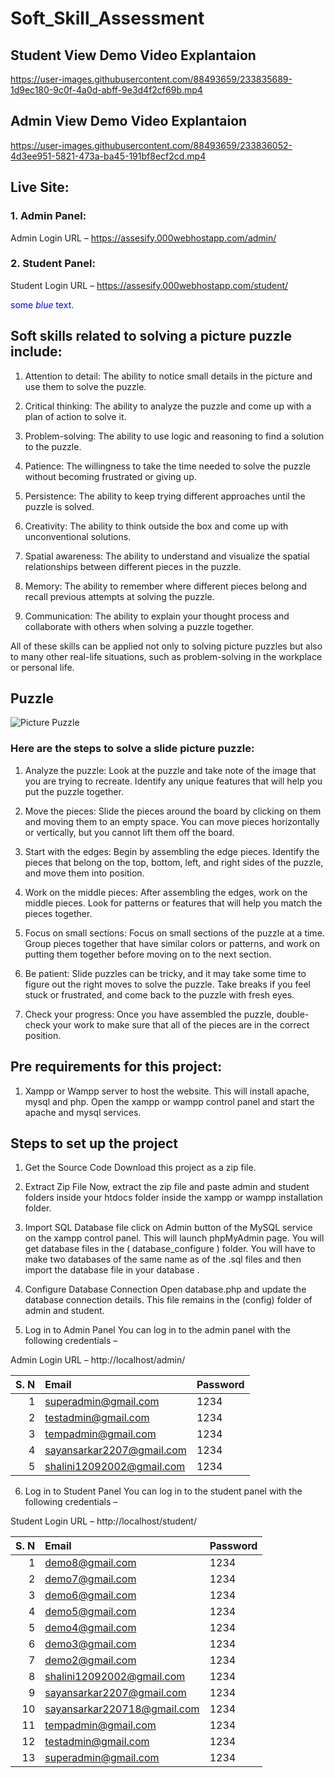 # Soft_Skill_Assessment


## Student View Demo Video Explantaion
https://user-images.githubusercontent.com/88493659/233835689-1d9ec180-9c0f-4a0d-abff-9e3d4f2cf69b.mp4


## Admin View Demo Video Explantaion
https://user-images.githubusercontent.com/88493659/233836052-4d3ee951-5821-473a-ba45-191bf8ecf2cd.mp4


## Live Site:

### 1. Admin Panel:
Admin Login URL – https://assesify.000webhostapp.com/admin/

### 2. Student Panel:
Student Login URL – https://assesify.000webhostapp.com/student/

<span style="color:blue">some *blue* text</span>.



## Soft skills related to solving a picture puzzle include:

1. Attention to detail: The ability to notice small details in the picture and use them to solve the puzzle.

2. Critical thinking: The ability to analyze the puzzle and come up with a plan of action to solve it.

3. Problem-solving: The ability to use logic and reasoning to find a solution to the puzzle.

4. Patience: The willingness to take the time needed to solve the puzzle without becoming frustrated or giving up.

5. Persistence: The ability to keep trying different approaches until the puzzle is solved.

6. Creativity: The ability to think outside the box and come up with unconventional solutions.

7. Spatial awareness: The ability to understand and visualize the spatial relationships between different pieces in the puzzle.

8. Memory: The ability to remember where different pieces belong and recall previous attempts at solving the puzzle.

9. Communication: The ability to explain your thought process and collaborate with others when solving a puzzle together.

All of these skills can be applied not only to solving picture puzzles but also to many other real-life situations, such as problem-solving in the workplace or personal life.


## Puzzle

![Picture Puzzle](https://user-images.githubusercontent.com/88493659/233836628-4d484583-a008-4e67-a99e-b941cd4bfe98.png)
 
### Here are the steps to solve a slide picture puzzle:

1. Analyze the puzzle: Look at the puzzle and take note of the image that you are trying to recreate. Identify any unique features that will help you put the puzzle together.

2. Move the pieces: Slide the pieces around the board by clicking on them and moving them to an empty space. You can move pieces horizontally or vertically, but you cannot lift them off the board.

3. Start with the edges: Begin by assembling the edge pieces. Identify the pieces that belong on the top, bottom, left, and right sides of the puzzle, and move them into position.

4. Work on the middle pieces: After assembling the edges, work on the middle pieces. Look for patterns or features that will help you match the pieces together.

5. Focus on small sections: Focus on small sections of the puzzle at a time. Group pieces together that have similar colors or patterns, and work on putting them together before moving on to the next section.

6. Be patient: Slide puzzles can be tricky, and it may take some time to figure out the right moves to solve the puzzle. Take breaks if you feel stuck or frustrated, and come back to the puzzle with fresh eyes.

7. Check your progress: Once you have assembled the puzzle, double-check your work to make sure that all of the pieces are in the correct position.



## Pre requirements for this project:

1. Xampp or Wampp server to host the website.
This will install apache, mysql and php.
Open the xampp or wampp control panel and start the apache and mysql services.


## Steps to set up the project

1. Get the Source Code
Download this project as a zip file.

2. Extract Zip File
Now, extract the zip file and paste admin and student folders inside your htdocs folder inside the xampp or wampp installation folder.

3. Import SQL Database file
click on Admin button of the MySQL service on the xampp control panel. This will launch phpMyAdmin page.
You will get database files in the ( database_configure ) folder. You will have to make two databases of the same name as of the .sql files and then import the database file in your database .

4. Configure Database Connection
Open database.php and update the database connection details. This file remains in the (config) folder of admin and student.

5. Log in to Admin Panel
You can log in to the admin panel with the following credentials –

Admin Login URL – http://localhost/admin/

| S. N | Email                        | Password  |
| ---: | :---------------------------| :-------- |
|   1  | superadmin@gmail.com        | 1234  |
|   2  | testadmin@gmail.com         | 1234  |
|   3  | tempadmin@gmail.com         | 1234  |
|   4  | sayansarkar2207@gmail.com   | 1234  |
|   5  | shalini12092002@gmail.com   | 1234  |


6. Log in to Student Panel
You can log in to the student panel with the following credentials –

Student Login URL – http://localhost/student/

| S. N | Email                        | Password |
| ---: | :---------------------------| :------- |
|   1  | demo8@gmail.com             | 1234     |
|   2  | demo7@gmail.com             | 1234     |
|   3  | demo6@gmail.com             | 1234     |
|   4  | demo5@gmail.com             | 1234     |
|   5  | demo4@gmail.com             | 1234     |
|   6  | demo3@gmail.com             | 1234     |
|   7  | demo2@gmail.com             | 1234     |
|   8  | shalini12092002@gmail.com   | 1234     |
|   9  | sayansarkar2207@gmail.com   | 1234     |
|  10  | sayansarkar220718@gmail.com | 1234     |
|  11  | tempadmin@gmail.com         | 1234     |
|  12  | testadmin@gmail.com         | 1234     |
|  13  | superadmin@gmail.com        | 1234     |
